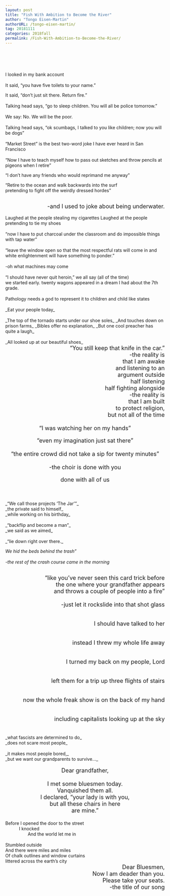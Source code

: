 ```yaml
---
layout: post
title: "Fish With Ambition to Become the River"
author: "Tongo Eisen-Martin"
authorURL: /tongo-eisen-martin/
tag: 20181111
categories: 2018fall
permalink: /Fish-With-Ambition-to-Become-the-River/
---
```


<br><br>
<br><br>
I looked in my bank account
<br>
<br>
It said, “you have five toilets to your name.”

It said, “don’t just sit there. Return fire.”
<br>
<br>
Talking head says, “go to sleep children. You will all be police tomorrow.”
<br>
<br>
We say: No. We will be the poor.
<br>
<br>
Talking head says, “ok scumbags, I talked to you like children; now you will be dogs”
<br>
<br>
“Market Street” is the best two-word joke I have ever heard in San Francisco
<br>
<br>
“Now I have to teach myself how to pass out sketches and throw pencils at pigeons when I retire”

“I don’t have any friends who would reprimand me anyway”

 “Retire to the ocean and walk backwards into the surf<br>pretending to fight off the weirdly dressed hordes”
 <br>
 <br>
<div style="text-align:right; font-size:18px;"> -and I used to joke about being underwater.</div>

<br>
Laughed at the people stealing my cigarettes
Laughed at the people pretending to tie my shoes
<br>
<br>
“now I have to put charcoal under the classroom and do impossible things with tap water”
<br>
<br>
“leave the window open so that the most respectful rats will come in and white enlightenment will have something to ponder.”
<br>
<br>
-oh what machines may come
<br>
<br>
“I should have never quit heroin,” we all say (all of the time)
<br>
we started early.
twenty wagons appeared in a dream I had about the 7th grade.
<br>
<br>
Pathology needs a god to represent it to children and child like states
<br>
<br>
_Eat your people today_
<br>
<br>
_The top of the tornado starts under our shoe soles_
_And touches down on prison farms_
_Bibles offer no explanation_
_But one cool preacher has quite a laugh_
<br>
<br>
_All looked up at our beautiful shoes_

<div style="text-align:right; font-size:18px;">
“You still keep that knife in the car.”
<br>
-the reality is
<br>
that I am awake
<br>
and listening to an
<br>
argument outside
<br>
half listening
<br>
half fighting alongside
<br>
-the reality is
<br>
that I am built
<br>
to protect religion,
<br>
but not all of the time
<br>
<br>
</div>

<div style="text-align:center; font-size:18px;">
“I was watching her on my hands”

“even my imagination just sat there”
<br>
<br>
“the entire crowd did not take a sip for twenty minutes”
<br>
<br>
-the choir is done with you

done with all of us
<br>
<br>
</div>
<br>
_“We call those projects ‘The Jar’”_
<br>
_the private said to himself_
<br>
_while working on his birthday_
<br>
<br>
_“backflip and become a man”_
<br>
_we said as we aimed_
<br>
<br>
_“lie down right over there._

_We hid the beds behind the trash”_
<br>
<br>
_-the rest of the crash course came in the morning_
<br>
<br>
<div style="text-align:right; font-size:18px;">
“like you’ve never seen this card trick before
<br>
the one where your grandfather appears
<br>
and throws a couple of people into a fire”
<br>
<br>
-just let it rockslide into that shot glass
<br>
<br>

I should have talked to her
<br>
<br>

instead I threw my whole life away
<br>
<br>

I turned my back on my people, Lord
<br>
<br>

left them for a trip up three flights of stairs
<br>
<br>

now the whole freak show is on the back of my hand
<br>
<br>

including capitalists looking up at the sky
<br>
<br>
</div>
_what fascists are determined to do_
<br>
_does not scare most people_
<br>
<br>
_it makes most people bored,_
<br>
_but we want our grandparents to survive…_
<br>
<br>
<div style="text-align:center; font-size:18px;">
Dear grandfather,
<br>
<br>
I met some bluesmen today.
<br>
Vanquished them all.
<br>
I declared, “your lady is with you,
<br>
but all these chairs in here
<br>
are mine.”
<br>
<br>
</div>
Before I opened the door to the street
<br>
&nbsp;&nbsp;&nbsp;&nbsp;&nbsp;&nbsp;&nbsp;&nbsp;&nbsp;&nbsp;&nbsp;I knocked
<br>
&nbsp;&nbsp;&nbsp;&nbsp;&nbsp;&nbsp;&nbsp;&nbsp;&nbsp;&nbsp;&nbsp;&nbsp;&nbsp;&nbsp;&nbsp;&nbsp;&nbsp;&nbsp;And the world let me in
<br>
<br>
Stumbled outside
<br>
And there were miles and miles
<br>
Of chalk outlines and window curtains
<br>
littered across the earth’s city
<br>

<div style="text-align:right; font-size:18px;">
Dear Bluesmen,
<br>
Now I am deader than you.
<br>
Please take your seats.
<br>
-the title of our song
<br>
</div>

